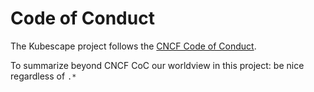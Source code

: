 # Code of Conduct

The Kubescape project follows the [CNCF Code of Conduct](https://github.com/cncf/foundation/blob/master/code-of-conduct.md).

To summarize beyond CNCF CoC our worldview in this project: be nice regardless of `.*`